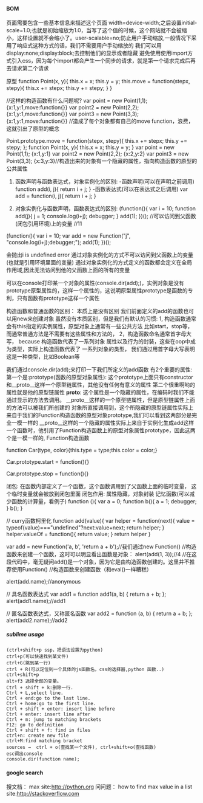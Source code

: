 #### BOM

页面需要包含一些基本信息来描述这个页面
width=device-width;之后设置initial-scale=1.0;也就是初始缩放为1.0，当写了这个值的时候，这个网站就不会被缩小，这样设置就不会缩小了。user-scalable=no;防止用户手动缩放,一般情况下采用了响应式这种方式的话，我们不需要用户手动缩放的
我们可以用display:none;display:block;去控制他们的显示或者隐藏
避免使用使用import方式引入css，因为每个import都会产生一个同步的请求，就是第一个请求完成后再去请求第二个请求

原型
function Point(x, y){
  this.x = x;
  this.y = y;
  this.move = function(stepx, stepy){
      this.x += stepx;
      this.y += stepy;
  }
}

//这样的构造函数有什么问题呢?
var point = new Point(1,1); {x:1,y:1,move:function{}}
var point2 = new Point(2,2);  {x:1,y:1,move:function{}}
var point3 = new Point(3,3);   {x:1,y:1,move:function{}}
//造成了每个对象都有自己的move function，浪费，这就引出了原型的概念

Point.prototype.move = function(stepx, stepy){
    this.x += stepx;
    this.y += stepy;
};
function Point(x, y){
  this.x = x;
  this.y = y;
}
var point = new Point(1,1); {x:1,y:1}
var point2 = new Point(2,2);  {x:2,y:2}
var point3 = new Point(3,3);   {x:3,y:3}//构造出来的对象有一个隐藏的属性，指向构造函数的原型的公共属性

1. 函数声明与函数表达式，对象实例化的区别:
-函数声明(可以在声明之前调用)
function add(i, j){
	return i + j;
}
-函数表达式(可以在表达式之后调用)
var add = function(i, j){
	return i + j;
}

2. 对象实例化与函数声明，函数表达式的区别:
(function(){
    var i = 10;
    function add(j){
      j = 1;
      console.log(i+j);
      debugger;
    }
    add(1);
})();
//可以访问到父函数(闭包引用环境)上的变量
//11

(function(){
  var i = 10;
  var add = new Function("j", "console.log(i+j);debugger;");
  add(1);
})();

会抛出i is undefined error
通过对象实例化的方式不可以访问到父函数上的变量(也就是引用环境里面的变量)
通过对象实例化的方式定义的函数都会定义在全局作用域,因此无法访问到他的父函数上面的所有的变量

可以在console打印某一个对象的属性(console.dir(add);)，实例对象是没有prototype原型属性的，这样一个属性的，这说明原型属性prototype是函数的专利，只有函数有prototype这样一个属性

构造函数和普通函数的区别：
本质上是没有区别
我们前面定义的add的函数也可以用new来创建对象
虽然没有本质区别，但是我们有默认的习惯:
1, 构造函数通常会有this指定的实例属性，原型对象上通常有一些公共方法
比如start，stop等，而通常普通方法是不需要有这些属性和方法的，
2，构造函数命名通常首字母大写， because 构造函数代表了一系列对象 属性以及行为的封装，这些在oop中成为类型，实际上构造函数代表了 一系列对象的类型，
我们通过用首字母大写表明这是一种类型，比如Boolean等

我们通过console.dir(add);来打印一下我们所定义的add函数
有2个重要的属性:
第一个是:prototype(函数的原型对象属性):
这个prototype上面只有constructor和__proto__这样一个原型链属性，其他没有任何有意义的属性
第二个很重啊哟的属性就是他的原型链属性
__proto__:
这个属性是一个隐藏的属性，在编码时我们不能通过显示的方法去调用。
__proto__这样的一个原型链属性，但是原型链属性上面的方法可以被我们所创建的
对象所直接调用到，这个所隐藏的原型链属性实际上来自于我们的Function构造函数的原型对象prototype,我们可以看到这两部分是完全一模一样的
__proto__这样的一个隐藏的属性实际上来自于实例化生成add这样一个函数时，他引用了Function构造函数上的原型对象属性prototype，因此这两个是一模一样的,
Function构造函数

function Car(type, color){this.type = type;this.color = color;}

Car.prototype.start = function(){}

Car.prototype.stop = function(){}

闭包:
在函数内部定义了一个函数，这个函数调用到了父函数上面的临时变量，
这个临时变量就会被放到闭包里面
闭包作用:
属性隐藏，对象封装
记忆函数(可以减少函数的计算量，看例子)
function (){
	var a = 0;
	function b(){
		a = 1;
		debugger;
	}
	b();
}

// curry函数柯里化
function add(value){
   var helper = function(next){
      value = typeof(value)==="undefined"?next:value+next;
      return helper;
   }
   helper.valueOf = function(){
     return value;
   }
   return helper
}

var add = new Function('a, b', 'return a + b');//我们通过new Function()
//构造函数来创建一个函数，这时可以明显看出函数是对象：
alert(add(1, 3));//4
//在这段代码中，毫无疑问add()是一个对象，因为它是由构造函数创建的。这里并不推荐使用Function()
//构造函数来创建函数（和eval()一样糟糕）

alert(add.name);//anonymous

// 具名函数表达式
var add1 = function add1(a, b) {
    return a + b;
};
alert(add1.name);//add1

// 匿名函数表达式，又称匿名函数
var add2 = function (a, b) {
    return a + b;
};
alert(add2.name);//add2

##### sublime usage

    (ctrl+shift+p ssp，把语法设置为python)
    ctrl+p(可以快速找到某文件)
    ctrl+G(跳到某一行)
    ctrl + R(可以定位到一个具体的js函数名，css的选择器,python 函数..)
    ctrl+shift+p
    alt+f3 选择全部的变量。
    Ctrl + shift + k:删除一行.
    Ctrl + L,select line.
    Ctrl + end:go to the last line.
    Ctrl + home:go to the first line.
    Ctrl + shift + enter: insert line before
    Ctrl + enter: insert line after
    Ctrl + m: jump to matching brackets
    F12: go to definition
    Ctrl + shift + f: find in files
    ctrl+n: create new file
    ctrl+M:find matching bracket
    sources →  ctrl + o(查找某一个文件), ctrl+shift+o(查找函数)
    esc调出console
    console.dir(function name);

#### google search

搜文档： max site:http://python.org
问问题： how to find max value in a list site:http://stackoverflow.com